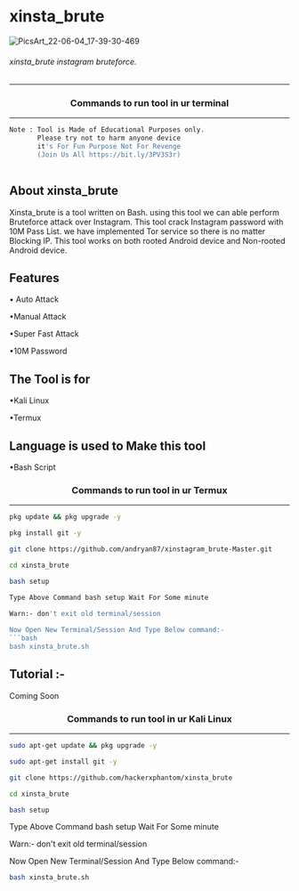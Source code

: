 # xinsta_brute

![PicsArt_22-06-04_17-39-30-469](https://user-images.githubusercontent.com/70594016/172036780-7dcdf629-abdd-4b4e-8919-a085d7745c01.png)


###### xinsta_brute instagram bruteforce.
***

### <p align="center">Commands to run tool in ur terminal
***

```bash
Note : Tool is Made of Educational Purposes only.
       Please try not to harm anyone device 
       it's For Fun Purpose Not For Revenge
       (Join Us All https://bit.ly/3PV3S3r)
       
```
  
## About xinsta_brute
 
Xinsta_brute is a tool written on Bash. using this tool we can able perform Bruteforce attack over Instagram. This tool crack Instagram password with 10M Pass List. we have implemented Tor service so there is no matter Blocking IP. This tool works on both rooted Android device and Non-rooted Android device.
  
  
## Features 

• Auto Attack

•Manual Attack

•Super Fast Attack

•10M Password

## The Tool is for

•Kali Linux

•Termux

## Language is used to Make this tool

•Bash Script
 
 ### <p align="center">Commands to run tool in ur Termux
***
        
```bash
pkg update && pkg upgrade -y
```
```bash
pkg install git -y
```
```bash
git clone https://github.com/andryan87/xinstagram_brute-Master.git
```
```bash
cd xinsta_brute
```
```bash
bash setup
```
```bash
Type Above Command bash setup Wait For Some minute 

Warn:- don't exit old terminal/session
 
Now Open New Terminal/Session And Type Below command:-
```bash
bash xinsta_brute.sh
```
## Tutorial :-
 Coming Soon
### <p align="center">Commands to run tool in ur Kali Linux
***
 ```bash
sudo apt-get update && pkg upgrade -y
```
```bash
sudo apt-get install git -y
```
```bash
git clone https://github.com/hackerxphantom/xinsta_brute
```
```bash
cd xinsta_brute
```
```bash
bash setup
```

Type Above Command bash setup Wait For Some minute 

Warn:- don't exit old terminal/session

Now Open New Terminal/Session And Type Below command:-

```bash
bash xinsta_brute.sh
``` 

  

